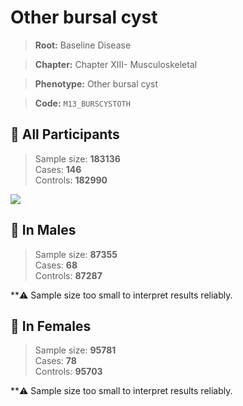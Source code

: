 # Other bursal cyst

> **Root:** Baseline Disease  

> **Chapter:** Chapter XIII- Musculoskeletal  

> **Phenotype:** Other bursal cyst  

> **Code:** `M13_BURSCYSTOTH`

## 🧪 All Participants  
> Sample size: **183136**  
> Cases: **146**  
> Controls: **182990**
<img src="/Disease/Figures/ALL/Incidence/M13_BURSCYSTOTH.png"/>
<CsvTable src="/Disease/Data/ALL/Incidence/COX_M13_BURSCYSTOTH.csv" label="🔍 View full results" />

## 👨 In Males  
> Sample size: **87355**  
> Cases: **68**  
> Controls: **87287**

**⚠️ Sample size too small to interpret results reliably.


## 👩 In Females  
> Sample size: **95781**  
> Cases: **78**  
> Controls: **95703**

**⚠️ Sample size too small to interpret results reliably.

